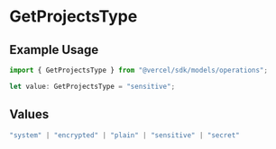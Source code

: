 # GetProjectsType

## Example Usage

```typescript
import { GetProjectsType } from "@vercel/sdk/models/operations";

let value: GetProjectsType = "sensitive";
```

## Values

```typescript
"system" | "encrypted" | "plain" | "sensitive" | "secret"
```